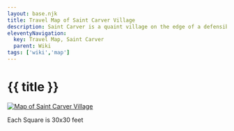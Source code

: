 ```yaml
---
layout: base.njk
title: Travel Map of Saint Carver Village
description: Saint Carver is a quaint village on the edge of a defensible cliffside overlooking the dying land below.
eleventyNavigation:
  key: Travel Map, Saint Carver
  parent: Wiki
tags: ['wiki','map']    
---
```


# {{ title }}

[![Map of Saint Carver Village](../../../images/travel-saint-carver.jpg)](../../../images/travel-saint-carver.jpg)

Each Square is 30x30 feet
